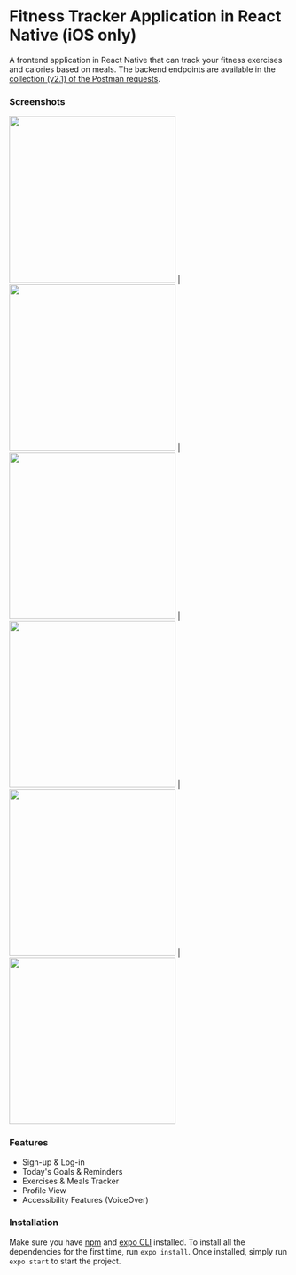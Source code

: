 # Fitness Tracker Application in React Native (iOS only)
A frontend application in React Native that can track your fitness exercises and calories based on meals. The backend endpoints are available in the [collection (v2.1) of the Postman requests](/ReactNative.postman_collection.json).

### Screenshots
<img src="screenshots/login.PNG" width="300"> | <img src="screenshots/add_exercise.PNG" width="300"> | <img src="screenshots/exercises.PNG" width="300"> | <img src="screenshots/today.PNG" width="300"> | <img src="screenshots/meals.PNG" width="300"> | <img src="screenshots/profile.PNG" width="300">

### Features
- Sign-up & Log-in
- Today's Goals & Reminders
- Exercises & Meals Tracker
- Profile View
- Accessibility Features (VoiceOver)

### Installation
Make sure you have [npm](https://docs.npmjs.com/) and [expo CLI](https://docs.expo.io/workflow/expo-cli/) installed. To install all the dependencies for the first time, run `expo install`. Once installed, simply run `expo start` to start the project.
